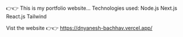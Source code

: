 👉👉 This is my portfolio website...
Technologies used:
Node.js
Next.js
React.js
Tailwind

Vist the website
👉👉 https://dnyanesh-bachhav.vercel.app/
